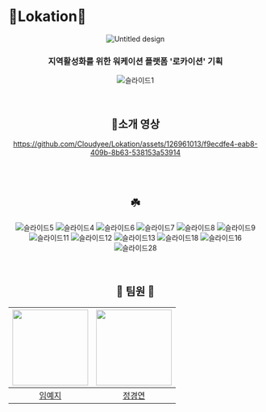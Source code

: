 # 🌱Lokation🌱
<div align="center">
  
![Untitled design](https://github.com/Cloudyee/Lokation/assets/126961013/d92a7aa2-b8a9-418e-9ccc-8ae5dc2d68d2)

### 지역활성화를 위한 워케이션 플랫폼 '로카이션' 기획

![슬라이드1](https://github.com/Cloudyee/Lokation/assets/126961013/fe38a313-b062-4fb3-8102-447c451af491)


<br>

## 🌿소개 영상

https://github.com/Cloudyee/Lokation/assets/126961013/f9ecdfe4-eab8-409b-8b63-538153a53914


<br><br>
## ☘️
![슬라이드5](https://github.com/Cloudyee/Lokation/assets/126961013/9dd355cb-1085-4796-90d4-1196ed6dac15)
![슬라이드4](https://github.com/Cloudyee/Lokation/assets/126961013/5ccd9ccd-d629-4f8b-84d2-a5fce050bedf)
![슬라이드6](https://github.com/Cloudyee/Lokation/assets/126961013/87353fa9-d52f-4a2c-904c-a74dc5ea37fc)
![슬라이드7](https://github.com/Cloudyee/Lokation/assets/126961013/8fbe3d05-6370-4a09-80d6-295e88e1ac1e)
![슬라이드8](https://github.com/Cloudyee/Lokation/assets/126961013/0316f49b-ef8d-40f5-aa7e-53e373df9a02)
![슬라이드9](https://github.com/Cloudyee/Lokation/assets/126961013/49b87903-93c9-4ea5-8b38-81ec9f7a64ff)
![슬라이드11](https://github.com/Cloudyee/Lokation/assets/126961013/8a2765a3-ee3e-4553-812d-2da96663cd2e)
![슬라이드12](https://github.com/Cloudyee/Lokation/assets/126961013/00f326ec-63c7-4b5e-a274-798bd76f5d2d)
![슬라이드13](https://github.com/Cloudyee/Lokation/assets/126961013/2d446331-fdb4-4124-b27a-473287d8266d)
![슬라이드18](https://github.com/Cloudyee/Lokation/assets/126961013/9b444ae8-c324-40b0-bd71-d60906f8e223)
![슬라이드16](https://github.com/Cloudyee/Lokation/assets/126961013/8602d7cb-4a26-4b3c-9f0f-f5a9de00b2a1)
![슬라이드28](https://github.com/Cloudyee/Lokation/assets/126961013/181851bc-1e32-44a2-a5aa-dcfafcb92591)

<br>

## 💚 팀원 💚

|<img src="https://avatars.githubusercontent.com/u/119517146?v=4" width=150px>|<img src="https://avatars.githubusercontent.com/u/126961013?v=4" width=150px>|
|:---:|:---:|
|[임예지](https://github.com/image00)|[정경연](https://github.com/Cloudyee)|

<br>

</div>
